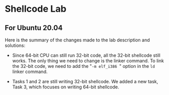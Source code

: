 # Shellcode Lab

## For Ubuntu 20.04

Here is the summary of the changes made to the lab description
and solutions:

- Since 64-bit CPU can still run 32-bit code, all the 32-bit shellcode
  still works. The only thing we need to change is the linker command. 
  To link the 32-bit code, we need to add the "```-m elf_i386 ```" option 
  in the ```ld``` linker command. 

- Tasks 1 and 2 are still writing 32-bit shellcode. We added a new task, Task 3, 
  which focuses on writing 64-bit shellcode.

